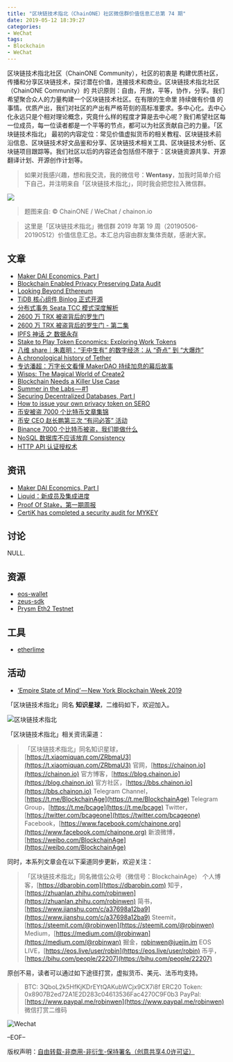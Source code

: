 ```yaml
---
title: "区块链技术指北（ChainONE）社区微信群价值信息汇总第 74 期"
date: 2019-05-12 18:39:27
categories:
- WeChat
tags:
- Blockchain
- WeChat
---
```

区块链技术指北社区（ChainONE Community），社区的初衷是 构建优质社区，传播和分享区块链技术，探讨潜在价值，连接技术和商业。区块链技术指北社区（ChainONE Community）的 共识原则：自由，开放，平等，协作，分享。我们希望聚合众人的力量构建一个区块链技术社区。在有限的生命里 持续做有价值 的事情。优质产出，我们对社区的产出有严格苛刻的高标准要求。多中心化。去中心化永远只是个相对理论概念，究竟什么样的程度才算是去中心呢？我们希望社区每一位成员，每一位读者都是一个平等的节点，都可以为社区贡献自己的力量。「区块链技术指北」 最初的内容定位：常见价值虚拟货币的相关教程、区块链技术前沿信息、区块链技术好文品鉴和分享、区块链技术相关工具、区块链技术分析、区块链项目跟踪等。我们社区以后的内容还会包括但不限于：区块链资源共享、开源翻译计划、开源创作计划等。
<!-- more -->

> 如果对我感兴趣，想和我交流，我的微信号：**Wentasy**，加我时简单介绍下自己，并注明来自「区块链技术指北」，同时我会把您拉入微信群。

![](https://i.imgur.com/EFxCQjC.png)

> 题图来自: © ChainONE / WeChat / chainon.io

> 这里是「区块链技术指北」微信群 2019 年第 19 周（20190506-20190512）价值信息汇总。本汇总内容由群友集体贡献，感谢大家。

## 文章

* [Maker DAI Economics, Part I](https://bbs.chainon.io/d/3465)
* [Blockchain Enabled Privacy Preserving Data Audit](https://bbs.chainon.io/d/3466)
* [Looking Beyond Ethereum](https://bbs.chainon.io/d/3468)
* [TiDB 核心组件 Binlog 正式开源](https://bbs.chainon.io/d/3470)
* [分布式事务 Seata TCC 模式深度解析](https://bbs.chainon.io/d/3471)
* [2600 万 TRX 被盗背后的罗生门](https://bbs.chainon.io/d/3472)
* [2600 万 TRX 被盗背后的罗生门 - 第二集](https://bbs.chainon.io/d/3473)
* [IPFS 神话 之 数据永存](https://bbs.chainon.io/d/3474)
* [Stake to Play Token Economics: Exploring Work Tokens](https://bbs.chainon.io/d/3477)
* [八维 share｜朱嘉明：“无中生有” 的数字经济：从 “奇点” 到 “大爆炸”](https://bbs.chainon.io/d/3478)
* [A chronological history of Tether](https://bbs.chainon.io/d/3479)
* [专访潘超：万字长文看懂 MakerDAO 持续加息的幕后故事](https://bbs.chainon.io/d/3480)
* [Wisps: The Magical World of Create2](https://bbs.chainon.io/d/3482)
* [Blockchain Needs a Killer Use Case](https://bbs.chainon.io/d/3483)
* [Summer in the Labs — #1](https://bbs.chainon.io/d/3484)
* [Securing Decentralized Databases, Part I](https://bbs.chainon.io/d/3485)
* [How to issue your own privacy token on SERO](https://bbs.chainon.io/d/3486)
* [币安被盗 7000 个比特币文章集锦](https://bbs.chainon.io/d/3487)
* [币安 CEO 赵长鹏第三次 “有问必答” 活动](https://bbs.chainon.io/d/3488)
* [Binance 7000 个比特币被盗，我们能做什么](https://bbs.chainon.io/d/3490)
* [NoSQL 数据库不应该放弃 Consistency](https://bbs.chainon.io/d/3492)
* [HTTP API 认证授权术](https://bbs.chainon.io/d/3493)

## 资讯

* [Maker DAI Economics, Part I](https://bbs.chainon.io/d/3481)
* [Liquid：新成员及集成进度](https://bbs.chainon.io/d/3491)
* [Proof Of Stake，第一期周报](https://bbs.chainon.io/d/3494)
* [CertiK has completed a security audit for MYKEY](https://bbs.chainon.io/d/3495)

## 讨论

NULL.

## 资源

* [eos-wallet](https://bbs.chainon.io/d/3469)
* [zeus-sdk](https://bbs.chainon.io/d/3475)
* [Prysm Eth2 Testnet](https://bbs.chainon.io/d/3489)

## 工具

* [etherlime](https://bbs.chainon.io/d/3476)

## 活动

* [‘Empire State of Mind’ — New York Blockchain Week 2019](https://bbs.chainon.io/d/3467)

「区块链技术指北」同名 **知识星球**，二维码如下，欢迎加入。

![区块链技术指北](https://i.imgur.com/3YzonTR.png)

「区块链技术指北」相关资讯渠道：

> 「区块链技术指北」同名知识星球，[https://t.xiaomiquan.com/ZRbmaU3](https://t.xiaomiquan.com/ZRbmaU3)
> 官网，[https://chainon.io](https://chainon.io)
> 官方博客，[https://blog.chainon.io](https://blog.chainon.io)
> 官方社区，[https://bbs.chainon.io](https://bbs.chainon.io)
> Telegram Channel，[https://t.me/BlockchainAge](https://t.me/BlockchainAge)
> Telegram Group，[https://t.me/bcage](https://t.me/bcage)
> Twitter，[https://twitter.com/bcageone](https://twitter.com/bcageone)
> Facebook，[https://www.facebook.com/chainone.org](https://www.facebook.com/chainone.org)
> 新浪微博，[https://weibo.com/BlockchainAge](https://weibo.com/BlockchainAge)

同时，本系列文章会在以下渠道同步更新，欢迎关注：

> 「区块链技术指北」同名微信公众号（微信号：BlockchainAge）
> 个人博客，[https://dbarobin.com](https://dbarobin.com)
> 知乎，[https://zhuanlan.zhihu.com/robinwen](https://zhuanlan.zhihu.com/robinwen)
> 简书，[https://www.jianshu.com/c/a37698a12ba9](https://www.jianshu.com/c/a37698a12ba9)
> Steemit，[https://steemit.com/@robinwen](https://steemit.com/@robinwen)
> Medium，[https://medium.com/@robinwan](https://medium.com/@robinwan)
> 掘金，[robinwen@juejin.im](https://juejin.im/user/5673ccae60b2260ee435f89a/posts)
> EOS LIVE，[https://eos.live/user/robin](https://eos.live/user/robin)
> 币乎，[https://bihu.com/people/22207](https://bihu.com/people/22207)

原创不易，读者可以通过如下途径打赏，虚拟货币、美元、法币均支持。

> BTC: 3QboL2k5HfKjKDrEYtQAKubWCjx9CX7i8f
> ERC20 Token: 0x8907B2ed72A1E2D283c04613536Fac4270C9F0b3
> PayPal: [https://www.paypal.me/robinwen](https://www.paypal.me/robinwen)
> 微信打赏二维码

![Wechat](https://i.imgur.com/SzoNl5b.jpg)

–EOF–

版权声明：[自由转载-非商用-非衍生-保持署名（创意共享4.0许可证）](http://creativecommons.org/licenses/by-nc-nd/4.0/deed.zh)